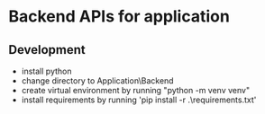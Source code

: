 # Backend APIs for application

## Development
- install python
- change directory to Application\Backend
- create virtual environment by running "python -m venv venv"
- install requirements by running 'pip install -r .\requirements.txt'
